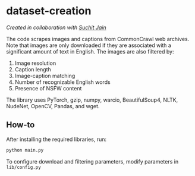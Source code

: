 ﻿# dataset-creation
 _Created in collaboration with [Suchit Jain](https://github.com/suchitj2702)_
 
The code scrapes images and captions from CommonCrawl web archives. Note that images are only downloaded if they are associated with a significant amount of text in English. The images are also filtered by:
1. Image resolution
2. Caption length
3. Image-caption matching
4. Number of recognizable English words
5. Presence of NSFW content

The library uses PyTorch, gzip, numpy, warcio, BeautifulSoup4, NLTK, NudeNet, OpenCV, Pandas, and wget.

## How-to
After installing the required libraries, run:
```bash
python main.py
```

To configure download and filtering parameters, modify parameters in `lib/config.py`
